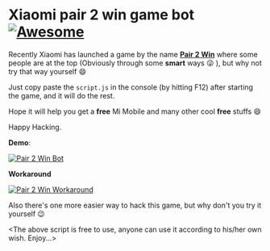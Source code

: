 # Xiaomi pair 2 win game bot  [![Awesome](https://cdn.rawgit.com/sindresorhus/awesome/d7305f38d29fed78fa85652e3a63e154dd8e8829/media/badge.svg)](https://github.com//ironmaniiith/Github-profile-name-writer/star)

Recently Xiaomi has launched a game by the name [**Pair 2 Win**](http://www.mi.com/in/events/2ndanniversary/playgame/) where some people are at the top (Obviously through some **smart** ways :stuck_out_tongue_winking_eye:  ), but why not try that way yourself :smile:

Just copy paste the `script.js` in the console (by hitting F12) after starting the game, and it will do the rest.

Hope it will help you get a __free__ Mi Mobile and many other cool __free__ stuffs :smile: 

Happy Hacking.


**Demo**:

[![Pair 2 Win Bot](http://img.youtube.com/vi/uyOmX0g6jMg/0.jpg)](http://www.youtube.com/watch?v=uyOmX0g6jMg "Pair 2 Win Bot")


**Workaround**

[![Pair 2 Win Workaround](http://img.youtube.com/vi/N1l2QJGQHEo/0.jpg)](http://www.youtube.com/watch?v=N1l2QJGQHEo "Pair 2 Win Workaround")


Also there's one more easier way to hack this game, but why don't you try it yourself :wink:

&lt;The above script is free to use, anyone can use it according to his/her own wish. Enjoy...&gt;
